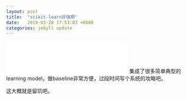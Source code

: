 ```yaml
---
layout: post
title:  "scikit-learn好强啊"
date:   2019-03-28 17:53:03 +0800
categories: jekyll update
---
```

<!-- CloudMusic -->
<iframe frameborder="no" border="0" marginwidth="0" marginheight="0" width="330" height="86" src="//music.163.com/outchain/player?type=2&id=22821100&auto=1&height=66"></iframe>
集成了很多简单典型的learning model，做baseline非常方便，过段时间写个系统的攻略吧。

这大概就是留坑吧。

